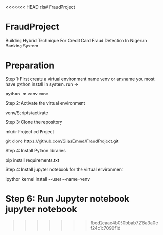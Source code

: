 <<<<<<< HEAD
cls# FraudProject
# FraudProject
Building Hybrid Technique For Credit Card Fraud Detection In Nigerian Banking System

# Preparation
Step 1: First create a virtual environment name venv or anyname you most have python install in system. run =>

python -m venv venv

Step 2: Activate the virtual environment

venv/Scripts/activate

Step 3: Clone the repository

mkdir Project
cd Project

git clone https://github.com/SilasEmma/FraudProject.git

Step 4: Install Python libraries

pip install requirements.txt

Step 4: Install jupyter notebook for the virtual environment

ipython kernel install --user --name=venv

Step 6: Run Jupyter notebook
jupyter notebook
=======

>>>>>>> fbed2caae4b050bbab7218a3a0ef24c1c7090f1d
